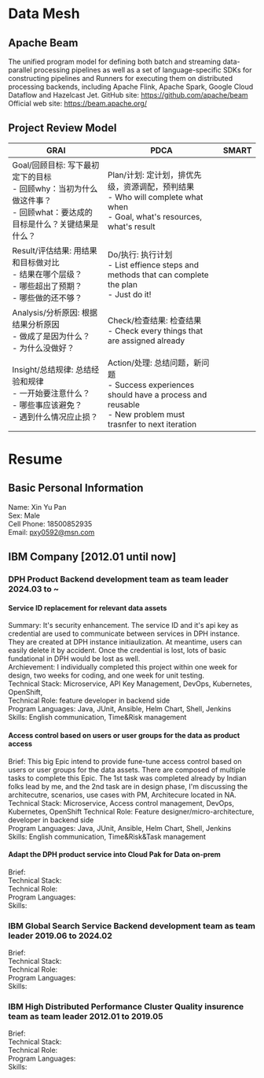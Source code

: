 # Data Mesh
## Apache Beam
The unified program model for defining both batch and streaming data-parallel processing pipelines as well as a set of language-specific SDKs for constructing pipelines and Runners for executing them on distributed processing backends, including Apache Flink, Apache Spark, Google Cloud Dataflow and Hazelcast Jet.
GitHub site: https://github.com/apache/beam
Official web site: https://beam.apache.org/

## Project Review Model 
GRAI | PDCA | SMART
---|---|---
Goal/回顾目标: 写下最初定下的目标<br>- 回顾why：当初为什么做这件事？<br>- 回顾what：要达成的目标是什么？关键结果是什么？| Plan/计划: 定计划，排优先级，资源调配，预判结果<br>- Who will complete what when<br>- Goal, what's resources, what's result | 
Result/评估结果: 用结果和目标做对比<br>- 结果在哪个层级？<br>- 哪些超出了预期？<br>- 哪些做的还不够？| Do/执行: 执行计划<br>- List effience steps and methods that can complete the plan<br>- Just do it! | 
Analysis/分析原因: 根据结果分析原因<br>- 做成了是因为什么？<br>- 为什么没做好？ | Check/检查结果: 检查结果<br>- Check every things that are assigned already |
Insight/总结规律: 总结经验和规律<br>- 一开始要注意什么？<br>- 哪些事应该避免？<br>- 遇到什么情况应止损？ | Action/处理: 总结问题，新问题<br>- Success experiences should have a process and reusable<br>- New problem must trasnfer to next iteration

# Resume
## Basic Personal Information
Name:       Xin Yu Pan      
Sex:        Male  
Cell Phone: 18500852935  
Email:      pxy0592@msn.com  

## IBM Company [2012.01 until now]
### DPH Product     Backend development team as team leader     2024.03 to ~
#### Service ID replacement for relevant data assets
Summary: It's security enhancement. The service ID and it's api key as credential are used to communicate between services in DPH instance. They are created at DPH instance initiaulization. At meantime, users can easily delete it by accident. Once the credential is lost, lots of basic fundational in DPH would be lost as well.  
Archievement: I individually completed this project within one week for design, two weeks for coding, and one week for unit testing.  
Technical Stack: Microservice, API Key Management, DevOps, Kubernetes, OpenShift,  
Technical Role: feature developer in backend side     
Program Languages: Java, JUnit, Ansible, Helm Chart, Shell, Jenkins  
Skills: English communication, Time&Risk management

#### Access control based on users or user groups for the data as product access
Brief: This big Epic intend to provide fune-tune access control based on users or user groups for the data assets. There are composed of multiple tasks to complete this Epic. The 1st task was completed already by Indian folks lead by me, and the 2nd task are in design phase, I'm discussing the architecutre, scenarios, use cases with PM, Architecure located in NA.  
Technical Stack: Microservice, Access control management, DevOps, Kubernetes, OpenShift
Technical Role: Feature designer/micro-architecture, developer in backend side     
Program Languages: Java, JUnit, Ansible, Helm Chart, Shell, Jenkins      
Skills: English communication, Time&Risk&Task management     

#### Adapt the DPH product service into Cloud Pak for Data on-prem
Brief:  
Technical Stack:     
Technical Role:     
Program Languages:      
Skills:     

### IBM Global Search Service        Backend development team as team leader     2019.06 to 2024.02
Brief:  
Technical Stack:     
Technical Role:     
Program Languages:      
Skills:     

### IBM High Distributed Performance Cluster         Quality insurence team as team leader   2012.01 to 2019.05
Brief:  
Technical Stack:     
Technical Role:     
Program Languages:      
Skills:     
